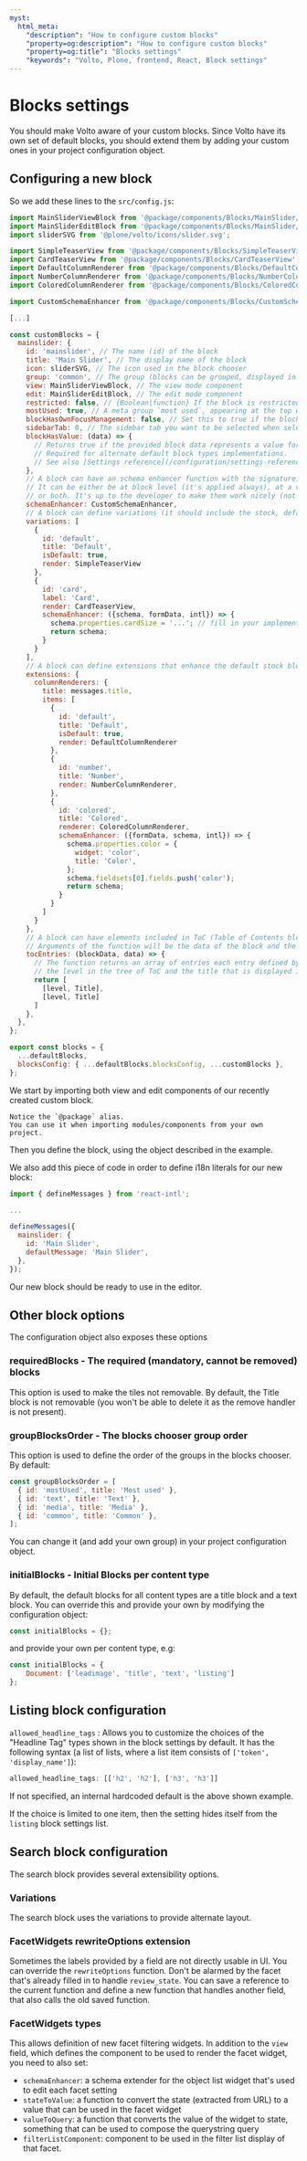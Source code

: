 ```yaml
---
myst:
  html_meta:
    "description": "How to configure custom blocks"
    "property=og:description": "How to configure custom blocks"
    "property=og:title": "Blocks settings"
    "keywords": "Volto, Plone, frontend, React, Block settings"
---
```


# Blocks settings

You should make Volto aware of your custom blocks.
Since Volto have its own set of default blocks, you should extend them by adding your custom ones in your project configuration object.

## Configuring a new block

So we add these lines to the `src/config.js`:

```js
import MainSliderViewBlock from '@package/components/Blocks/MainSlider/View';
import MainSliderEditBlock from '@package/components/Blocks/MainSlider/Edit';
import sliderSVG from '@plone/volto/icons/slider.svg';

import SimpleTeaserView from '@package/components/Blocks/SimpleTeaserView';
import CardTeaserView from '@package/components/Blocks/CardTeaserView';
import DefaultColumnRenderer from '@package/components/Blocks/DefaultColumnRenderer';
import NumberColumnRenderer from '@package/components/Blocks/NumberColumnRenderer';
import ColoredColumnRenderer from '@package/components/Blocks/ColoredColumnRenderer';

import CustomSchemaEnhancer from '@package/components/Blocks/CustomSchemaEnhancer';

[...]

const customBlocks = {
  mainslider: {
    id: 'mainslider', // The name (id) of the block
    title: 'Main Slider', // The display name of the block
    icon: sliderSVG, // The icon used in the block chooser
    group: 'common', // The group (blocks can be grouped, displayed in the chooser)
    view: MainSliderViewBlock, // The view mode component
    edit: MainSliderEditBlock, // The edit mode component
    restricted: false, // {Boolean|function} If the block is restricted, it won't show in the chooser. The function signature is `({properties, block})` where `properties` is the current object data and `block` is the block being evaluated in `BlockChooser`.
    mostUsed: true, // A meta group `most used`, appearing at the top of the chooser
    blockHasOwnFocusManagement: false, // Set this to true if the block manages its own focus
    sidebarTab: 0, // The sidebar tab you want to be selected when selecting the block
    blockHasValue: (data) => {
      // Returns true if the provided block data represents a value for the current block.
      // Required for alternate default block types implementations.
      // See also [Settings reference](/configuration/settings-reference)
    },
    // A block can have an schema enhancer function with the signature: (schema) => schema
    // It can be either be at block level (it's applied always), at a variation level
    // or both. It's up to the developer to make them work nicely (not conflict) between them
    schemaEnhancer: CustomSchemaEnhancer,
    // A block can define variations (it should include the stock, default one)
    variations: [
      {
        id: 'default',
        title: 'Default',
        isDefault: true,
        render: SimpleTeaserView
      },
      {
        id: 'card',
        label: 'Card',
        render: CardTeaserView,
        schemaEnhancer: ({schema, formData, intl}) => {
          schema.properties.cardSize = '...'; // fill in your implementation
          return schema;
        }
      }
    ],
    // A block can define extensions that enhance the default stock block behavior
    extensions: {
      columnRenderers: {
        title: messages.title,
        items: [
          {
            id: 'default',
            title: 'Default',
            isDefault: true,
            render: DefaultColumnRenderer
          },
          {
            id: 'number',
            title: 'Number',
            render: NumberColumnRenderer,
          },
          {
            id: 'colored',
            title: 'Colored',
            renderer: ColoredColumnRenderer,
            schemaEnhancer: ({formData, schema, intl}) => {
              schema.properties.color = {
                widget: 'color',
                title: 'Color',
              };
              schema.fieldsets[0].fields.push('color');
              return schema;
            }
          }
        ]
      }
    },
    // A block can have elements included in ToC (Table of Contents block)
    // Arguments of the function will be the data of the block and the data of ToC
    tocEntries: (blockData, data) => {
      // The function returns an array of entries each entry defined by
      // the level in the tree of ToC and the title that is displayed in ToC
      return [
        [level, Title],
        [level, Title]
      ]
    },
  },
};

export const blocks = {
  ...defaultBlocks,
  blocksConfig: { ...defaultBlocks.blocksConfig, ...customBlocks },
};
```

We start by importing both view and edit components of our recently created custom block.

```{note}
Notice the `@package` alias.
You can use it when importing modules/components from your own project.
```

Then you define the block, using the object described in the example.

We also add this piece of code in order to define i18n literals for our new block:

```js
import { defineMessages } from 'react-intl';

...

defineMessages({
  mainslider: {
    id: 'Main Slider',
    defaultMessage: 'Main Slider',
  },
});
```

Our new block should be ready to use in the editor.

## Other block options

The configuration object also exposes these options

### requiredBlocks - The required (mandatory, cannot be removed) blocks

This option is used to make the tiles not removable. By default, the Title block is not removable (you won't be able to delete it as the remove handler is not present).

### groupBlocksOrder - The blocks chooser group order

This option is used to define the order of the groups in the blocks chooser. By default:

```js
const groupBlocksOrder = [
  { id: 'mostUsed', title: 'Most used' },
  { id: 'text', title: 'Text' },
  { id: 'media', title: 'Media' },
  { id: 'common', title: 'Common' },
];
```

You can change it (and add your own group) in your project configuration object.

### initialBlocks - Initial Blocks per content type

By default, the default blocks for all content types are a title block and a text block. You can override this and provide your own by modifying the configuration object:

```js
const initialBlocks = {};
```

and provide your own per content type, e.g:

```js
const initialBlocks = {
    Document: ['leadimage', 'title', 'text', 'listing']
};
```

## Listing block configuration

`allowed_headline_tags`
: Allows you to customize the choices of the "Headline Tag" types shown in the block settings by default. It has the following syntax (a list of lists, where a list item consists of `['token', 'display_name']`):

  ```js
  allowed_headline_tags: [['h2', 'h2'], ['h3', 'h3']]
  ```

  If not specified, an internal hardcoded default is the above shown example.

  If the choice is limited to one item, then the setting hides itself from the `listing` block settings list.

## Search block configuration

The search block provides several extensibility options.

### Variations

The search block uses the variations to provide alternate layout.

### FacetWidgets rewriteOptions extension

Sometimes the labels provided by a field are not directly usable in UI. You can
override the `rewriteOptions` function. Don't be alarmed by the facet that's
already filled in to handle `review_state`. You can save a reference to the
current function and define a new function that handles another field, that
also calls the old saved function.

### FacetWidgets types

This allows definition of new facet filtering widgets. In addition to the
`view` field, which defines the component to be used to render the facet
widget, you need to also set:

- `schemaEnhancer`: a schema extender for the object list widget that's used to
  edit each facet setting
- `stateToValue`: a function to convert the state (extracted from URL) to
  a value that can be used in the facet widget
- `valueToQuery`: a function that converts the value of the widget to state,
  something that can be used to compose the querystring query
- `filterListComponent`: component to be used in the filter list display of
  that facet.
